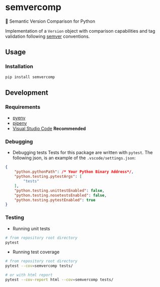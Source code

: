 # semvercomp
🐍 Semantic Version Comparison for Python

Implementation of a `Version` object with comparison capabilities and tag validation following [semver](https://semver.org/) conventions.

## Usage
### Installation
```bash
pip install semvercomp
```

## Development
### Requirements
- [pyenv](https://github.com/pyenv/pyenv)
- [pipenv](https://pipenv.readthedocs.io/en/latest/)
- [Visual Studio Code](https://code.visualstudio.com/) **Recommended**

### Debugging
- Debugging tests
Tests for this package are written with `pytest`.
The following json, is an example of the `.vscode/settings.json`:
```json
{
	"python.pythonPath": /* Your Python Binary Address*/,
	"python.testing.pytestArgs": [
		"tests"
	],
	"python.testing.unittestEnabled": false,
	"python.testing.nosetestsEnabled": false,
	"python.testing.pytestEnabled": true
}
```

### Testing
- Running unit tests
```bash
# from repository root directory
pytest
```

- Running test coverage
```bash
# from repository root directory
pytest --cov=semvercomp tests/

# or with html report
pytest --cov-report html --cov=semvercomp tests/
```
